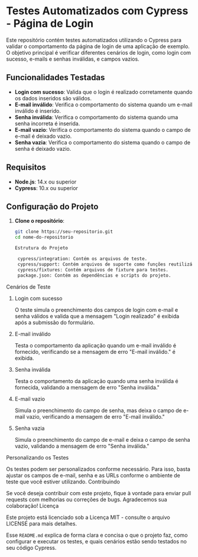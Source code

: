 # Testes Automatizados com Cypress - Página de Login

Este repositório contém testes automatizados utilizando o Cypress para validar o comportamento da página de login de uma aplicação de exemplo. O objetivo principal é verificar diferentes cenários de login, como login com sucesso, e-mails e senhas inválidas, e campos vazios.

## Funcionalidades Testadas

- **Login com sucesso**: Valida que o login é realizado corretamente quando os dados inseridos são válidos.
- **E-mail inválido**: Verifica o comportamento do sistema quando um e-mail inválido é inserido.
- **Senha inválida**: Verifica o comportamento do sistema quando uma senha incorreta é inserida.
- **E-mail vazio**: Verifica o comportamento do sistema quando o campo de e-mail é deixado vazio.
- **Senha vazia**: Verifica o comportamento do sistema quando o campo de senha é deixado vazio.

## Requisitos

- **Node.js**: 14.x ou superior
- **Cypress**: 10.x ou superior

## Configuração do Projeto

1. **Clone o repositório**:
   ```bash
   git clone https://seu-repositorio.git
   cd nome-do-repositorio

   Estrutura do Projeto

    cypress/integration: Contém os arquivos de teste.
    cypress/support: Contém arquivos de suporte como funções reutilizáveis para interações comuns (ex: login-usuario.js).
    cypress/fixtures: Contém arquivos de fixture para testes.
    package.json: Contém as dependências e scripts do projeto.


Cenários de Teste
1. Login com sucesso

    O teste simula o preenchimento dos campos de login com e-mail e senha válidos e valida que a mensagem "Login realizado" é exibida após a submissão do formulário.

2. E-mail inválido

    Testa o comportamento da aplicação quando um e-mail inválido é fornecido, verificando se a mensagem de erro "E-mail inválido." é exibida.

3. Senha inválida

    Testa o comportamento da aplicação quando uma senha inválida é fornecida, validando a mensagem de erro "Senha inválida."

4. E-mail vazio

    Simula o preenchimento do campo de senha, mas deixa o campo de e-mail vazio, verificando a mensagem de erro "E-mail inválido."

5. Senha vazia

    Simula o preenchimento do campo de e-mail e deixa o campo de senha vazio, validando a mensagem de erro "Senha inválida."

Personalizando os Testes

Os testes podem ser personalizados conforme necessário. Para isso, basta ajustar os campos de e-mail, senha e as URLs conforme o ambiente de teste que você estiver utilizando.
Contribuindo

Se você deseja contribuir com este projeto, fique à vontade para enviar pull requests com melhorias ou correções de bugs. Agradecemos sua colaboração!
Licença

Este projeto está licenciado sob a Licença MIT - consulte o arquivo LICENSE para mais detalhes.


Esse `README.md` explica de forma clara e concisa o que o projeto faz, como configurar e executar os testes, e quais cenários estão sendo testados no seu código Cypress.


